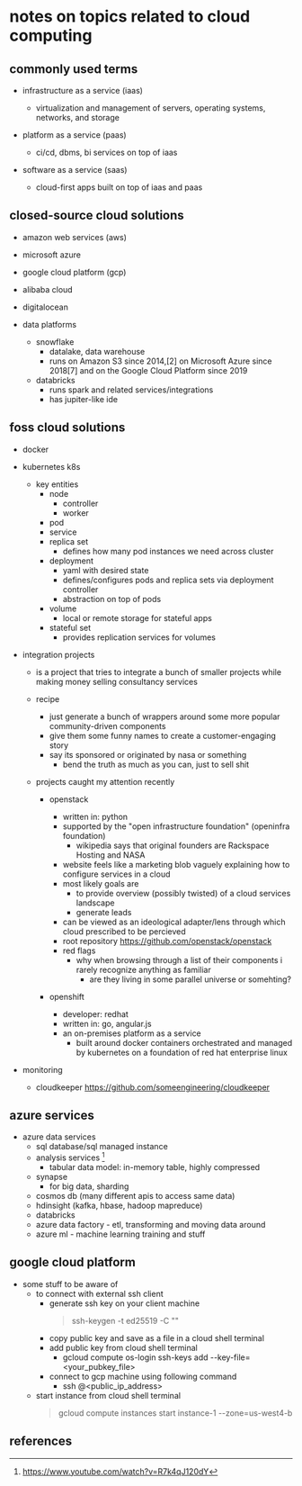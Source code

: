 # notes on topics related to cloud computing


## commonly used terms

- infrastructure as a service (iaas)
  - virtualization and management of servers, operating systems, networks, and storage
  
- platform as a service (paas)
  - ci/cd, dbms, bi services on top of iaas

- software as a service (saas)
  - cloud-first apps built on top of iaas and paas  


## closed-source cloud solutions

- amazon web services (aws)
- microsoft azure  
- google cloud platform (gcp)
- alibaba cloud
- digitalocean

- data platforms
  - snowflake
    - datalake, data warehouse
    - runs on Amazon S3 since 2014,[2] on Microsoft Azure since 2018[7] and on the Google Cloud Platform since 2019
  - databricks
    - runs spark and related services/integrations
    - has jupiter-like ide


## foss cloud solutions

- docker
- kubernetes k8s
  - key entities
    - node
      - controller
      - worker
    - pod
    - service
    - replica set
      - defines how many pod instances we need across cluster
    - deployment
      - yaml with desired state
      - defines/configures pods and replica sets via deployment controller
      - abstraction on top of pods
    - volume
      - local or remote storage for stateful apps
    - stateful set
      - provides replication services for volumes

- integration projects
  - is a project that tries to integrate a bunch of smaller projects while making money selling consultancy services
  - recipe
    - just generate a bunch of <your favorite language> wrappers around some more popular community-driven components
    - give them some funny names to create a customer-engaging story
    - say its sponsored or originated by nasa or something
      - bend the truth as much as you can, just to sell shit

  - projects caught my attention recently
    - openstack
      - written in: python
      - supported by the "open infrastructure foundation" (openinfra foundation)
        - wikipedia says that original founders are Rackspace Hosting and NASA
      - website feels like a marketing blob vaguely explaining how to configure services in a cloud
      - most likely goals are 
        - to provide overview (possibly twisted) of a cloud services landscape
        - generate leads
      - can be viewed as an ideological adapter/lens through which cloud prescribed to be percieved
      - root repository https://github.com/openstack/openstack
      - red flags
        - why when browsing through a list of their components i rarely recognize anything as familiar
          - are they living in some parallel universe or somehting?
          
    - openshift
      - developer: redhat
      - written in: go, angular.js
      - an on-premises platform as a service
        - built around docker containers orchestrated and managed by kubernetes 
          on a foundation of red hat enterprise linux
- monitoring
  - cloudkeeper https://github.com/someengineering/cloudkeeper

## azure services

- azure data services 
  - sql database/sql managed instance
  - analysis services [^2]
    - tabular data model: in-memory table, highly compressed
  - synapse
    - for big data, sharding
  - cosmos db (many different apis to access same data)
  - hdinsight (kafka, hbase, hadoop mapreduce)
  - databricks
  - azure data factory - etl, transforming and moving data around
  - azure ml - machine learning training and stuff


## google cloud platform

- some stuff to be aware of
  - to connect with external ssh client
    - generate ssh key on your client machine
      > ssh-keygen -t ed25519 -C "<comment>"
    - copy public key and save as a file in a cloud shell terminal
    - add public key from cloud shell terminal
      - gcloud compute os-login ssh-keys add --key-file=<your_pubkey_file>
    - connect to gcp machine using following command
      - ssh <username>@<public_ip_address>
  - start instance from cloud shell terminal
    > gcloud compute instances start instance-1 --zone=us-west4-b


## references

[^1]: https://en.wikipedia.org/wiki/OpenShift
[^2]: https://www.youtube.com/watch?v=R7k4qJ120dY

